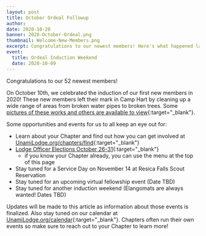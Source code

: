 ```yaml
---
layout: post
title: October Ordeal Followup
author:
date: 2020-10-20
banner: 2020-October-Ordeal.png
thumbnail: Welcome-New-Members.png
excerpt: Congratulations to our newest members! Here's what happened last weekend.
event:
  title: Ordeal Induction Weekend
  date: 2020-10-09
---
```


Congratulations to our 52 newest members!

On October 10th, we celebrated the induction of our first new members in 2020! These new members left their mark in Camp Hart by cleaning up a wide range of areas from broken water pipes to broken trees. Some [pictures of these works and others are available to view](https://flic.kr/s/aHsmRBPbgG){:target="_blank"}.

Some opportunities and events for us to all keep an eye out for:
- Learn about your Chapter and find out how you can get involved at [UnamiLodge.org/chapters/find](/chapters/find){:target="_blank"}
- [Lodge Officer Elections October 26-31](/news/2021-Officer-Elections){:target="_blank"}
  - if you know your Chapter already, you can use the menu at the top of this page
- Stay tuned for a Service Day on November 14 at Resica Falls Scout Reservation
- Stay tuned for an upcoming virtual fellowship event (Date TBD)
- Stay tuned for another induction weekend (Elangomats are always wanted! Dates TBD)

Updates will be made to this article as information about those events is finalized. Also stay tuned on our calendar at [UnamiLodge.org/calendar](/calendar){:target="_blank"}. Chapters often run their own events so make sure to reach out to your Chapter to learn more!
